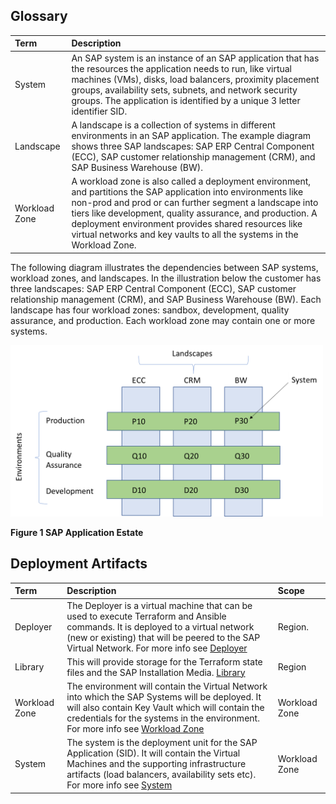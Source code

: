## Glossary

|Term|Description|
| :- | :- |
|System|An SAP system is an instance of an SAP application that has the resources the application needs to run, like virtual machines (VMs), disks, load balancers, proximity placement groups, availability sets, subnets, and network security groups. The application is identified by a unique 3 letter identifier SID.|
|Landscape|A landscape is a collection of systems in different environments in an SAP application. The example diagram shows three SAP landscapes: SAP ERP Central Component (ECC), SAP customer relationship management (CRM), and SAP Business Warehouse (BW).|
|Workload Zone|A workload zone is also called a deployment environment, and partitions the SAP application into environments like non-prod and prod or can further segment a landscape into tiers like development, quality assurance, and production. A deployment environment provides shared resources like virtual networks and key vaults to all the systems in the Workload Zone.

The following diagram illustrates the dependencies between SAP systems, workload zones, and landscapes. In the illustration below the customer has three landscapes: SAP ERP Central Component (ECC), SAP customer relationship management (CRM), and SAP Business Warehouse (BW). Each landscape has four workload zones: sandbox, development, quality assurance, and production. Each workload zone may contain one or more systems.

<img src="../assets/images/SAP_estate.png" width=500px>

**Figure 1 SAP Application Estate**

## Deployment Artifacts

|Term|Description|Scope|
| :- | :- | :- |
|Deployer|The Deployer is a virtual machine that can be used to execute Terraform and Ansible commands. It is deployed to a virtual network (new or existing) that will be peered to the SAP Virtual Network. For more info see [Deployer](../SAP_Automation_on_Azure/Software_Documentation/product_documentation-deployer.md)|Region.
|Library|This will provide storage for the Terraform state files and the SAP Installation Media. [Library](../SAP_Automation_on_Azure/Software_Documentation/product_documentation-sap_library.md)|Region|
|Workload Zone| The environment will contain the Virtual Network into which the SAP Systems will be deployed. It will also contain Key Vault which will contain the credentials for the systems in the environment. For more info see [Workload Zone](../SAP_Automation_on_Azure/Software_Documentation/product_documentation-sap-workloadzone.md) |Workload Zone|
|System|The system is the deployment unit for the SAP Application (SID). It will contain the Virtual Machines and the supporting infrastructure artifacts (load balancers, availability sets etc). For more info see [System](../SAP_Automation_on_Azure/Software_Documentation/product_documentation-sap_deployment_unit.md)|Workload Zone|

